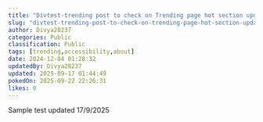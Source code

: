 ```yaml
---
title: "Divtest-trending post to check on Trending page hot section update"
slug: "divtest-trending-post-to-check-on-trending-page-hot-section-update-09fa97"
author: Divya28237
categories: Public
classification: Public
tags: [trending,accessibility,about]
date: 2024-12-04 01:28:32 
updatedBy: Divya28237
updated: 2025-09-17 01:44:49 
pokedOn: 2025-09-22 22:26:31 
likes: 0
---
```


Sample test updated 17/9/2025